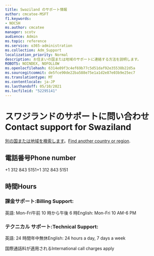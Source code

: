 ```yaml
---
title: Swaziland のサポート情報
author: cmcatee-MSFT
f1.keywords:
- NOCSH
ms.author: cmcatee
manager: scotv
audience: Admin
ms.topic: reference
ms.service: o365-administration
ms.collection: Adm_Support
localization_priority: Normal
description: お住まいの国または地域のサポートに連絡する方法を説明します。
ROBOTS: NOINDEX, NOFOLLOW
ms.openlocfilehash: 6314e09f3c4ef69b77c5d51daf92e35538b22d5a
ms.sourcegitcommit: de5fce90de22ba588e75e1a1d2e87e03b9e25ec7
ms.translationtype: MT
ms.contentlocale: ja-JP
ms.lasthandoff: 05/10/2021
ms.locfileid: "52295141"
---
```

# <a name="contact-support-for-swaziland"></a><span data-ttu-id="ace3c-103">スワジランドのサポートに問い合わせ</span><span class="sxs-lookup"><span data-stu-id="ace3c-103">Contact support for Swaziland</span></span>

<span data-ttu-id="ace3c-104">[別の国または地域を検索します](../../business-video/get-help-support.md)。</span><span class="sxs-lookup"><span data-stu-id="ace3c-104">[Find another country or region](../../business-video/get-help-support.md).</span></span>

## <a name="phone-number"></a><span data-ttu-id="ace3c-105">電話番号</span><span class="sxs-lookup"><span data-stu-id="ace3c-105">Phone number</span></span>
<span data-ttu-id="ace3c-106">+1 312 843 5151</span><span class="sxs-lookup"><span data-stu-id="ace3c-106">+1 312 843 5151</span></span>

## <a name="hours"></a><span data-ttu-id="ace3c-107">時間</span><span class="sxs-lookup"><span data-stu-id="ace3c-107">Hours</span></span>
### <a name="billing-support"></a><span data-ttu-id="ace3c-108">課金サポート:</span><span class="sxs-lookup"><span data-stu-id="ace3c-108">Billing Support:</span></span>

<span data-ttu-id="ace3c-109">英語: Mon-Fri午前 10 時から午後 6 時</span><span class="sxs-lookup"><span data-stu-id="ace3c-109">English: Mon-Fri 10 AM-6 PM</span></span>

### <a name="technical-support"></a><span data-ttu-id="ace3c-110">テクニカル サポート:</span><span class="sxs-lookup"><span data-stu-id="ace3c-110">Technical Support:</span></span>

<span data-ttu-id="ace3c-111">英語: 24 時間年中無休</span><span class="sxs-lookup"><span data-stu-id="ace3c-111">English: 24 hours a day, 7 days a week</span></span>

<span data-ttu-id="ace3c-112">国際通話料が適用される</span><span class="sxs-lookup"><span data-stu-id="ace3c-112">International call charges apply</span></span>
